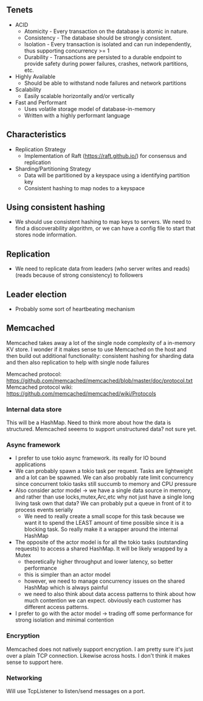 ## Tenets
* ACID
    * Atomicity - Every transaction on the database is atomic in nature.
    * Consistency - The database should be strongly consistent.
    * Isolation - Every transaction is isolated and can run independently, thus supporting concurrency >= 1
    * Durability - Transactions are persisted to a durable endpoint to provide safety during power failures, crashes, network partitions, etc.
* Highly Available
    * Should be able to withstand node failures and network partitions
* Scalability
    * Easily scalable horizontally and/or vertically
* Fast and Performant
    * Uses volatile storage model of database-in-memory
    * Written with a highly performant language

## Characteristics
* Replication Strategy
    * Implementation of Raft (https://raft.github.io/) for consensus and replication
* Sharding/Partitioning Strategy
    * Data will be partitioned by a keyspace using a identifying partition key
    * Consistent hashing to map nodes to a keyspace


## Using consistent hashing
* We should use consistent hashing to map keys to servers. We need to find a discoverability algorithm, or we can have a config file to start that stores node information.

## Replication
* We need to replicate data from leaders (who server writes and reads) (reads because of strong consistency) to followers

## Leader election
* Probably some sort of heartbeating mechanism

## Memcached
Memcached takes away a lot of the single node complexity of a in-memory KV store. I wonder if it makes sense to use Memcached on the host and then build out additional functionality: consistent hashing for sharding data and then also replication to help with single node failures

Memcached protocol: https://github.com/memcached/memcached/blob/master/doc/protocol.txt
Memcached protocol wiki: https://github.com/memcached/memcached/wiki/Protocols 

### Internal data store
This will be a HashMap. Need to think more about how the data is structured. Memcached seeems to support unstructured data? not sure yet.

### Async framework
* I prefer to use tokio async framework. its really for IO bound applications
* We can probably spawn a tokio task per request. Tasks are lightweight and a lot can be spawned. We can also probably rate limit concurrency since concurrent tokio tasks still succumb to memory and CPU pressure
* Also consider actor model -> we have a single data source in memory, and rather than use locks,mutex,Arc,etc why not just have a single long living task own that data? We can probably put a queue in front of it to process events serially
    * We need to really create a small scope for this task because we want it to spend the LEAST amount of time possible since it is a blocking task. So really make it a wrapper around the internal HashMap
* The opposite of the actor model is for all the tokio tasks (outstanding requests) to access a shared HashMap. It will be likely wrapped by a Mutex
    * theoretically higher throughput and lower latency, so better performance
    * this is simpler than an actor model
    * however, we need to manage concurrency issues on the shared HashMap which is always painful
    * we need to also think about data access patterns to think about how much contention we can expect. obviously each customer has different access patterns. 
* I prefer to go with the actor model -> trading off some performance for strong isolation and minimal contention

### Encryption
Memcached does not natively support encryption. I am pretty sure it's just over a plain TCP connection. Likewise across hosts. I don't think it makes sense to support here. 

### Networking
Will use TcpListener to listen/send messages on a port.